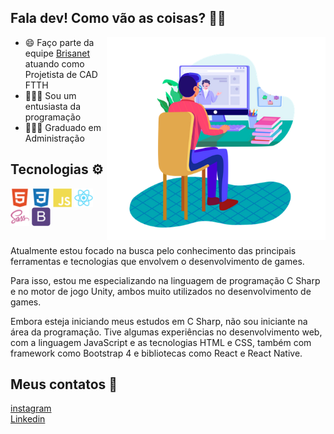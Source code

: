 <h2>Fala dev! Como vão as coisas? 👋😉</h2>

<img align="right" src="https://github.com/AndersonS7/AndersonS7/blob/main/img/man-computer.png" width="350"/>

- 😄 Faço parte da equipe [Brisanet](https://www.brisanet.com.br/) atuando como Projetista de CAD FTTH
- 👨🏻‍💻 Sou um entusiasta da programação
- 👨🏻‍🎓 Graduado em Administração

<h2>Tecnologias ⚙️</h2>

<div>
  <link rel="stylesheet" href="https://cdn.jsdelivr.net/gh/devicons/devicon@v2.13.0/devicon.min.css">
  <i class="devicon-unity-original"></i>
  <img align="center" src="https://raw.githubusercontent.com/devicons/devicon/master/icons/html5/html5-plain.svg" width="30"/>
  <img align="center" src="https://raw.githubusercontent.com/devicons/devicon/master/icons/css3/css3-plain.svg" width="30"/>
  <img align="center" src="https://raw.githubusercontent.com/devicons/devicon/master/icons/javascript/javascript-plain.svg" width="30"/>
  <img align="center" src="https://raw.githubusercontent.com/devicons/devicon/master/icons/react/react-original.svg" width="30"/>
  <img align="center" src="https://raw.githubusercontent.com/devicons/devicon/master/icons/sass/sass-original.svg" width="30"/>
  <img align="center" src="https://raw.githubusercontent.com/devicons/devicon/master/icons/bootstrap/bootstrap-plain.svg" width="30"/>
</div>

<br>
  
<p>
  Atualmente estou focado na busca pelo conhecimento das principais ferramentas e tecnologias
  que envolvem o desenvolvimento de games.
</p>
<p>
  Para isso, estou me especializando na linguagem de programação C Sharp e no motor de jogo Unity, ambos
  muito utilizados no desenvolvimento de games.
 </p>
 <p>
  Embora esteja iniciando meus estudos em C Sharp, não sou iniciante na área da programação. Tive algumas experiências
  no desenvolvimento web, com a linguagem JavaScript e as 
  tecnologias HTML e CSS, também com framework como Bootstrap 4 e bibliotecas como React e React Native. 
</P>
  
<h2>Meus contatos 📱</h2>

<div>
  <a href="https://www.instagram.com/and_silva7/" target="_blank">
    instagram
  </a>
  <br>
  <a href="https://www.linkedin.com/in/anderson-silva-b7870520b/" target="_blank">
    Linkedin
  </a>
</div>

<!--
**AndersonS7/AndersonS7** is a ✨ _special_ ✨ repository because its `README.md` (this file) appears on your GitHub profile.
[![Linkedin Badge](https://www.linkedin.com/in/anderson-silva-b7870520b/)
[![Instagram Badge](https://www.instagram.com/and_silva7/)
Here are some ideas to get you started:

- 🔭 I’m currently working on ...
- 🌱 I’m currently learning ...
- 👯 I’m looking to collaborate on ...
- 🤔 I’m looking for help with ...
- 💬 Ask me about ...
- 📫 How to reach me: ...
- 😄 Pronouns: ...
- ⚡ Fun fact: ...
-->
